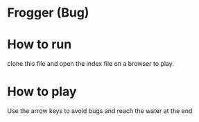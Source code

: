 Frogger (Bug)
================

How to run
================
clone this file and open the index file on a browser to play.

How to play
================
Use the arrow keys to avoid bugs and reach the water at the end

